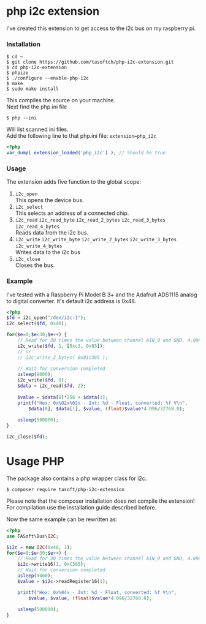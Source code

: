 # php i2c extension
I've created this extension to get access to the i2c bus on my raspberry pi.

### Installation
```bin
$ cd ~
$ git clone https://github.com/tasoftch/php-i2c-extension.git
$ cd php-i2c-extension
$ phpize
$ ./configure --enable-php-i2c
$ make
$ sudo make install
```
This compiles the source on your machine.  
Next find the php.ini file
```bin
$ php --ini
```
Will list scanned ini files.  
Add the following line to that php.ini file:
```extension=php_i2c```
```php
<?php
var_dump( extension_loaded('php_i2c') ); // Should be true
```

### Usage
The extension adds five function to the global scope:
1. ```i2c_open```  
    This opens the device bus.
1. ```i2c_select```  
    This selects an address of a connected chip.
1. ```i2c_read``` ```i2c_read_byte``` ```i2c_read_2_bytes``` ```i2c_read_3_bytes``` ```i2c_read_4_bytes```      
    Reads data from the i2c bus.
1. ```i2c_write``` ```i2c_write_byte``` ```i2c_write_2_bytes``` ```i2c_write_3_bytes``` ```i2c_write_4_bytes```  
   Writes data to the i2c bus
1. ```i2c_close```  
    Closes the bus.
    
### Example
I've tested with a Raspberry Pi Model B 3+ and the Adafruit ADS1115 analog to digital converter.
It's default i2c address is 0x48.
```php
<?php
$fd = i2c_open("/dev/i2c-1");
i2c_select($fd, 0x48);

for($e=0;$e<30;$e++) {
    // Read for 30 times the value between channel AIN_0 and GND, 4.096 V, 128 samples/s
    i2c_write($fd, 1, [0xc3, 0x85]);
    // or
    // i2c_write_2_bytes( 0x01c385 );
    
    // Wait for conversion completed
    usleep(9000);
    i2c_write($fd, 0);
    $data = i2c_read($fd, 2);
    
    $value = $data[0]*256 + $data[1];
    printf("Hex: 0x%02x%02x - Int: %d - Float, converted: %f V\n",
        $data[0], $data[1], $value, (float)$value*4.096/32768.0);
    
    usleep(500000);
}

i2c_close($fd);
```

# Usage PHP
The package also contains a php wrapper class for i2c.
````bin
$ composer require tasoft/php-i2c-extension
````
Please note that the composer installation does not compile the extension!  
For compilation use the installation guide described before.

Now the same example can be rewritten as:
```php
<?php
use TASoft\Bus\I2C;

$i2c = new I2C(0x48, 1);
for($e=0;$e<30;$e++) {
    // Read for 30 times the value between channel AIN_0 and GND, 4.096 V, 128 samples/s
    $i2c->write16(1, 0xC385);
    // Wait for conversion completed
    usleep(9000);
    $value = $i2c->readRegister16(1);

    printf("Hex: 0x%04x - Int: %d - Float, converted: %f V\n",
        $value, $value, (float)$value*4.096/32768.0);
    
    usleep(500000);
}
```